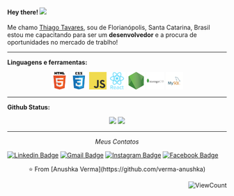 <h4> Hey there! <img src="https://raw.githubusercontent.com/verma-anushka/verma-anushka/master/gifs/wave.gif" width="30px"></h4>

Me chamo [Thiago Tavares](thiagooo14.github.io), sou de Florianópolis, Santa Catarina, Brasil estou me capacitando para ser um **desenvolvedor** e a procura de oportunidades no mercado de trablho!

---


**Linguagens e ferramentas:**

<p align="center">

  <div align="center">
  
 <code><img height="40" src="https://raw.githubusercontent.com/github/explore/80688e429a7d4ef2fca1e82350fe8e3517d3494d/topics/html/html.png"></code> <code><img height="40" src="https://raw.githubusercontent.com/github/explore/80688e429a7d4ef2fca1e82350fe8e3517d3494d/topics/css/css.png"></code> <code><img height="40" src="https://raw.githubusercontent.com/github/explore/80688e429a7d4ef2fca1e82350fe8e3517d3494d/topics/javascript/javascript.png"></code> <code><img height="40" src="https://raw.githubusercontent.com/devicons/devicon/master/icons/react/react-original-wordmark.svg"></code> <code><img height="40" src="https://raw.githubusercontent.com/github/explore/80688e429a7d4ef2fca1e82350fe8e3517d3494d/topics/nodejs/nodejs.png"></code> <code><img height="40" src="https://raw.githubusercontent.com/github/explore/80688e429a7d4ef2fca1e82350fe8e3517d3494d/topics/mongodb/mongodb.png"></code> <code><img height="40" src="https://raw.githubusercontent.com/github/explore/80688e429a7d4ef2fca1e82350fe8e3517d3494d/topics/mysql/mysql.png"></code>

  </div>
  </p>

---

**Github Status:**

<p align="center">
  
  <img src="https://github-readme-stats.vercel.app/api?username=thiagooo14&hide=stars&show_icons=true&theme=dracula&line_height=32">
  <img src="https://github-readme-stats.vercel.app/api/top-langs/?username=thiagooo14&count_private=true&theme=dracula">

</p>

---

<p align="center">
  <i>Meus Contatos</i>
  
   [![Linkedin Badge](https://img.shields.io/badge/-ThiagoB.S.Tavares-blue?style=flat-square&logo=Linkedin&logoColor=white&link=https://www.linkedin.com/in/thiago-b-s-tavares-429938163/)](https://www.linkedin.com/in/thiago-b-s-tavares-429938163/) 
   [![Gmail Badge](https://img.shields.io/badge/-thiagooo15-c14438?style=flat-square&logo=Gmail&logoColor=white&link=mailto:thiagooo15@gmail.com)](mailto:thiagooo15@gmail.com)
   [![Instagram Badge](https://img.shields.io/badge/-@thiagooo14-purple?style=flat&logo=instagram&logoColor=white&link=https://instagram.com/thiagooo14/)](https://instagram.com/thiagooo14) 
   [![Facebook Badge](https://img.shields.io/badge/-Thiago_tavares-036be4?style=flat-square&logo=Facebook&logoColor=white&link=https://www.facebook.com/thiago.tavares.712/)](https://www.facebook.com/thiago.tavares.712/)
  <p align="center">
    ⭐️ From [Anushka Verma](https://github.com/verma-anushka)
  </p>
</p>

<div align="right">
  
![ViewCount](https://views.whatilearened.today/views/github/thiagooo14/thiagooo14.svg)

</div>
